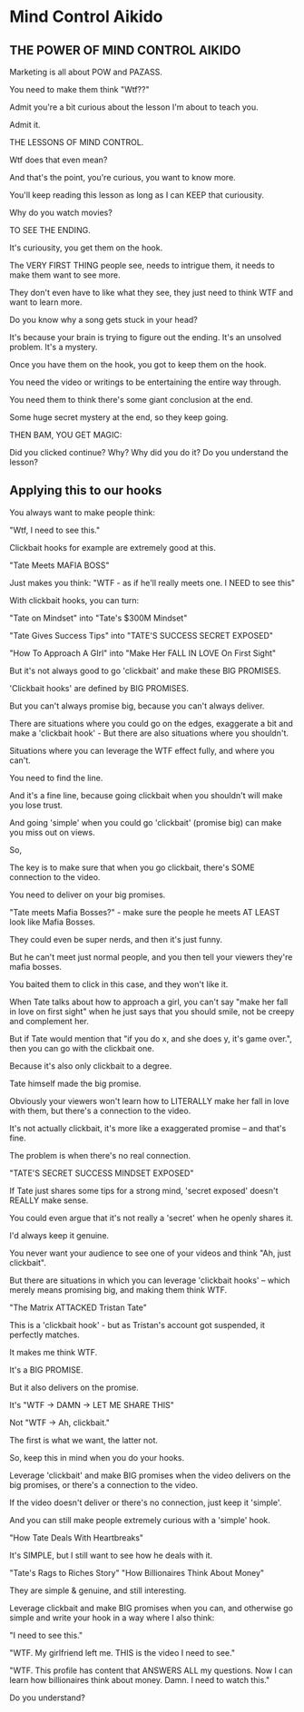 # Mind Control Aikido

## THE POWER OF MIND CONTROL AIKIDO
Marketing is all about POW and PAZASS.

You need to make them think "Wtf??"

Admit you're a bit curious about the lesson I'm about to teach you.

Admit it.

THE LESSONS OF MIND CONTROL.

Wtf does that even mean?

And that's the point, you're curious, you want to know more.

You'll keep reading this lesson as long as I can KEEP that curiousity.

Why do you watch movies?

TO SEE THE ENDING.

It's curiousity, you get them on the hook.

The VERY FIRST THING people see, needs to intrigue them, it needs to make them want to see more.

They don't even have to like what they see, they just need to think WTF and want to learn more.

Do you know why a song gets stuck in your head?

It's because your brain is trying to figure out the ending. It's an unsolved problem. It's a mystery.

Once you have them on the hook, you got to keep them on the hook.

You need the video or writings to be entertaining the entire way through.

You need them to think there's some giant conclusion at the end.

Some huge secret mystery at the end, so they keep going.

THEN BAM, YOU GET MAGIC:

Did you clicked continue?
Why? Why did you do it? Do you understand the lesson?

## Applying this to our hooks
You always want to make people think:

"Wtf, I need to see this."

Clickbait hooks for example are extremely good at this.

"Tate Meets MAFIA BOSS"

Just makes you think: "WTF - as if he'll really meets one. I NEED to see this"

With clickbait hooks, you can turn:

"Tate on Mindset" into "Tate's $300M Mindset"

"Tate Gives Success Tips" into "TATE'S SUCCESS SECRET EXPOSED"

"How To Approach A GIrl" into "Make Her FALL IN LOVE On First Sight"

But it's not always good to go 'clickbait' and make these BIG PROMISES.

'Clickbait hooks' are defined by BIG PROMISES.

But you can't always promise big, because you can't always deliver.

There are situations where you could go on the edges, exaggerate a bit and make a 'clickbait hook' - But there are also situations where you shouldn't.

Situations where you can leverage the WTF effect fully, and where you can't.

You need to find the line.

And it's a fine line, because going clickbait when you shouldn't will make you lose trust.

And going 'simple' when you could go 'clickbait' (promise big) can make you miss out on views.

So,

The key is to make sure that when you go clickbait, there's SOME connection to the video.

You need to deliver on your big promises.

"Tate meets Mafia Bosses?" - make sure the people he meets AT LEAST look like Mafia Bosses.

They could even be super nerds, and then it's just funny.

But he can't meet just normal people, and you then tell your viewers they're mafia bosses.

You baited them to click in this case, and they won't like it.

When Tate talks about how to approach a girl, you can't say "make her fall in love on first sight" when he just says that you should smile, not be creepy and complement her.

But if Tate would mention that "if you do x, and she does y, it's game over.", then you can go with the clickbait one.

Because it's also only clickbait to a degree.

Tate himself made the big promise.

Obviously your viewers won't learn how to LITERALLY make her fall in love with them, but there's a connection to the video.

It's not actually clickbait, it's more like a exaggerated promise – and that's fine.

The problem is when there's no real connection.

"TATE'S SECRET SUCCESS MINDSET EXPOSED"

If Tate just shares some tips for a strong mind, 'secret exposed' doesn't REALLY make sense.

You could even argue that it's not really a 'secret' when he openly shares it.

I'd always keep it genuine.

You never want your audience to see one of your videos and think "Ah, just clickbait".

But there are situations in which you can leverage 'clickbait hooks' – which merely means promising big, and making them think WTF.

"The Matrix ATTACKED Tristan Tate"

This is a 'clickbait hook' - but as Tristan's account got suspended, it perfectly matches.

It makes me think WTF.

It's a BIG PROMISE.

But it also delivers on the promise.

It's "WTF -> DAMN -> LET ME SHARE THIS"

Not "WTF -> Ah, clickbait."

The first is what we want, the latter not.

So, keep this in mind when you do your hooks.

Leverage 'clickbait' and make BIG promises when the video delivers on the big promises, or there's a connection to the video.

If the video doesn't deliver or there's no connection, just keep it 'simple'.

And you can still make people extremely curious with a 'simple' hook.

"How Tate Deals With Heartbreaks"

It's SIMPLE, but I still want to see how he deals with it.

"Tate's Rags to Riches Story"
"How Billionaires Think About Money"

They are simple & genuine, and still interesting.

Leverage clickbait and make BIG promises when you can, and otherwise go simple and write your hook in a way where I also think:

"I need to see this."

"WTF. My girlfriend left me. THIS is the video I need to see."

"WTF. This profile has content that ANSWERS ALL my questions. Now I can learn how billionaires think about money. Damn. I need to watch this."

Do you understand?